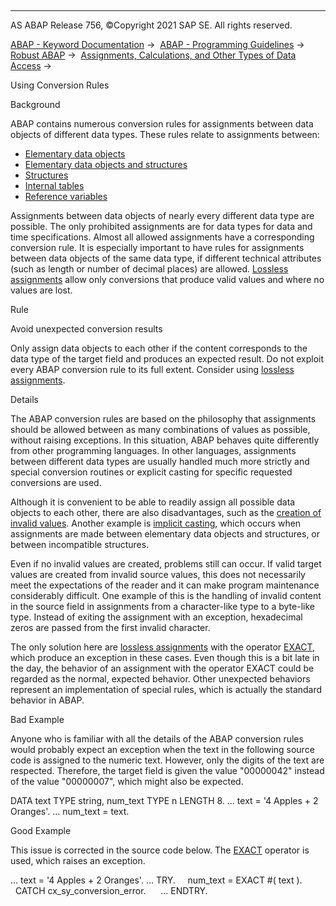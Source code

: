   

* * *

AS ABAP Release 756, ©Copyright 2021 SAP SE. All rights reserved.

[ABAP - Keyword Documentation](https://help.sap.com/doc/abapdocu_756_index_htm/7.56/en-US/abenabap.htm) →  [ABAP - Programming Guidelines](https://help.sap.com/doc/abapdocu_756_index_htm/7.56/en-US/abenabap_pgl.htm) →  [Robust ABAP](https://help.sap.com/doc/abapdocu_756_index_htm/7.56/en-US/abenrobust_abap_gdl.htm) →  [Assignments, Calculations, and Other Types of Data Access](https://help.sap.com/doc/abapdocu_756_index_htm/7.56/en-US/abenassignment_access_gdl.htm) → 

Using Conversion Rules

Background

ABAP contains numerous conversion rules for assignments between data objects of different data types. These rules relate to assignments between:

-   [Elementary data objects](https://help.sap.com/doc/abapdocu_756_index_htm/7.56/en-US/abenconversion_elementary.htm)
-   [Elementary data objects and structures](https://help.sap.com/doc/abapdocu_756_index_htm/7.56/en-US/abenconversion_flat_elementary.htm)
-   [Structures](https://help.sap.com/doc/abapdocu_756_index_htm/7.56/en-US/abenconversion_struc.htm)
-   [Internal tables](https://help.sap.com/doc/abapdocu_756_index_htm/7.56/en-US/abenconversion_itab.htm)
-   [Reference variables](https://help.sap.com/doc/abapdocu_756_index_htm/7.56/en-US/abenconversion_references.htm)

Assignments between data objects of nearly every different data type are possible. The only prohibited assignments are for data types for data and time specifications. Almost all allowed assignments have a corresponding conversion rule. It is especially important to have rules for assignments between data objects of the same data type, if different technical attributes (such as length or number of decimal places) are allowed. [Lossless assignments](https://help.sap.com/doc/abapdocu_756_index_htm/7.56/en-US/abenlossless_assignment_glosry.htm "Glossary Entry") allow only conversions that produce valid values and where no values are lost.

Rule

Avoid unexpected conversion results

Only assign data objects to each other if the content corresponds to the data type of the target field and produces an expected result. Do not exploit every ABAP conversion rule to its full extent. Consider using [lossless assignments](https://help.sap.com/doc/abapdocu_756_index_htm/7.56/en-US/abenlossless_assignment_glosry.htm "Glossary Entry").

Details

The ABAP conversion rules are based on the philosophy that assignments should be allowed between as many combinations of values as possible, without raising exceptions. In this situation, ABAP behaves quite differently from other programming languages. In other languages, assignments between different data types are usually handled much more strictly and special conversion routines or explicit casting for specific requested conversions are used.

Although it is convenient to be able to readily assign all possible data objects to each other, there are also disadvantages, such as the [creation of invalid values](https://help.sap.com/doc/abapdocu_756_index_htm/7.56/en-US/abenavoiding_invalid_values_guidl.htm "Guideline"). Another example is [implicit casting](https://help.sap.com/doc/abapdocu_756_index_htm/7.56/en-US/abencasting_guidl.htm "Guideline"), which occurs when assignments are made between elementary data objects and structures, or between incompatible structures.

Even if no invalid values are created, problems still can occur. If valid target values are created from invalid source values, this does not necessarily meet the expectations of the reader and it can make program maintenance considerably difficult. One example of this is the handling of invalid content in the source field in assignments from a character-like type to a byte-like type. Instead of exiting the assignment with an exception, hexadecimal zeros are passed from the first invalid character.

The only solution here are [lossless assignments](https://help.sap.com/doc/abapdocu_756_index_htm/7.56/en-US/abenlossless_assignment_glosry.htm "Glossary Entry") with the operator [EXACT](https://help.sap.com/doc/abapdocu_756_index_htm/7.56/en-US/abenconstructor_expression_exact.htm), which produce an exception in these cases. Even though this is a bit late in the day, the behavior of an assignment with the operator EXACT could be regarded as the normal, expected behavior. Other unexpected behaviors represent an implementation of special rules, which is actually the standard behavior in ABAP.

Bad Example

Anyone who is familiar with all the details of the ABAP conversion rules would probably expect an exception when the text in the following source code is assigned to the numeric text. However, only the digits of the text are respected. Therefore, the target field is given the value "00000042" instead of the value "00000007", which might also be expected.

DATA text TYPE string,
num\_text TYPE n LENGTH 8.
...
text = '4 Apples + 2 Oranges'.
...
num\_text = text.

Good Example

This issue is corrected in the source code below. The [EXACT](https://help.sap.com/doc/abapdocu_756_index_htm/7.56/en-US/abenconstructor_expression_exact.htm) operator is used, which raises an exception.

...
text = '4 Apples + 2 Oranges'.
...
TRY.
    num\_text = EXACT #( text ).
  CATCH cx\_sy\_conversion\_error.
     ...
ENDTRY.